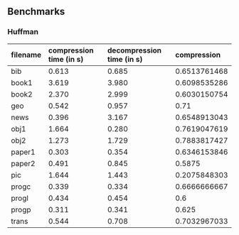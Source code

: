 ## Benchmarks

### Huffman

| filename | compression time (in s) | decompression time (in s) | compression  |
| :------- | :---------------------- | :------------------------ | :----------- |
| bib      | 0.613                   | 0.685                     | 0.6513761468 |
| book1    | 3.619                   | 3.980                     | 0.6098535286 |
| book2    | 2.370                   | 2.999                     | 0.6030150754 |
| geo      | 0.542                   | 0.957                     | 0.71         |
| news     | 0.396                   | 3.167                     | 0.6548913043 |
| obj1     | 1.664                   | 0.280                     | 0.7619047619 |
| obj2     | 1.273                   | 1.729                     | 0.7883817427 |
| paper1   | 0.303                   | 0.354                     | 0.6346153846 |
| paper2   | 0.491                   | 0.845                     | 0.5875       |
| pic      | 1.644                   | 1.443                     | 0.2075848303 |
| progc    | 0.339                   | 0.334                     | 0.6666666667 |
| progl    | 0.434                   | 0.454                     | 0.6          |
| progp    | 0.311                   | 0.341                     | 0.625        |
| trans    | 0.544                   | 0.708                     | 0.7032967033 |
